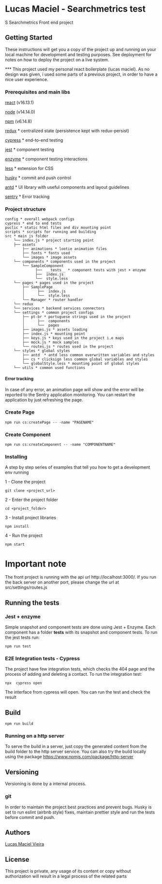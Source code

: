 # Lucas Maciel - Searchmetrics test

S Searchmetrics Front end project


## Getting Started

These instructions will get you a copy of the project up and 
running on your local machine for development and testing 
purposes. See deployment for notes on how to deploy the 
project on a live system.

*** This project used my personal react boilerplate (lucas maciel). As no 
design was given, i used some parts of a previous project, in order to
have a nice user experience.

### Prerequisites and main libs

[react](https://reactjs.org/) (v16.13.1)

[node](https://nodejs.org/en/download/) (v14.14.0)

[npm](https://www.npmjs.com/get-npm) (v6.14.8)

[redux](https://github.com/reduxjs/redux) * centralized state 
(persistence kept with redux-persist)

[cypress](https://www.cypress.io/) * end-to-end testing 

[jest](https://github.com/facebook/jest) * component testing

[enzyme](https://github.com/enzymejs/enzyme)  * component testing interactions

[less](http://lesscss.org/)  * extension for CSS

[husky](https://github.com/typicode/husky#readme) * commit and push control

[antd](https://ant.design/docs/react/introduce) * UI library with useful
components and layout guidelines

[sentry](https://sentry.io/) * Error tracking


### Project structure


```
config * overall webpack configs
cypress * end to end tests
puclic * static html files and div mounting point
scripts * scripts for running and building
src * main js folder
    └── index.js * project starting point
    ├── assets
        ├── animations * lootie animation files
        ├── fonts * fonts used
        └── images * image assets 
    └── components * components used in the project
        └── SampleComponent 
              ├──  __tests__ * component tests with jest + enzyme
              ├──  index.js
              └──  style.less
    └── pages * pages used in the project
        ├── SamplePage 
        │      ├──  index.js
        │      └──  style.less
        └── Manager * router handler
    └── redux
    └── services * backend services connectors
    └── settings * common project configs
        ├── pt-br * portuguese strings used in the project
        │      ├──  components
        │      └──  pages
        ├── images.js * assets loading
        ├── index.js * mounting point
        ├── keys.js * keys used in the project i.e maps
        ├── mock.js * mock samples
        └── routes.js * routes used in the project
    └── styles * global styles
        ├── antd  * antd less common overwritten variables and styles
        ├── cs * clicksign less common global variables and styles
        └── globalStyle.less * mounting point of global styles
    └── utils * common used functions
```

#### Error tracking
In case of any error, an animation page will show and the error will
be reported to the Sentry application monitoring. You can restart the
application by just refreshing the page.



### Create Page

```
npm run cs:createPage -- -name "PAGENAME"
```

### Create Component

```
npm run cs:createComponent -- -name "COMPONENTNAME"
```


### Installing

A step by step series of examples that tell you how to get a
 development env running

1 - Clone the project

```
git clone <project_url>
```

2 - Enter the project folder

```
cd <project_folder>
```


3 - Install project libraries


```
npm install
```



4 - Run the project


```
npm start
```


# Important note
The front project is running with the api url http://localhost:3000/. If
you run the back server on another port, please change the url at
src/settings/routes.js


## Running the tests


### Jest + enzyme
Simple snapshot and component tests are done using Jest + Enzyme. Each 
component has a folder __tests__ with its snapshot and component 
tests. To run the jest tests 
run:

```
npm run test
```

### E2E Integration tests - Cypress

The project have few integration tests, which checks the 404 page and
the process of adding and deleting a contact. To run the integration test:

```
npx  cypress open
```

The interface from cypress will open. You can run the test and
check the result



## Build

```
npm run build
```
### Running on a http server

To serve the build in a server, just copy the generated content 
from the build folder to the http server service. You can also try the build
locally using the package https://www.npmjs.com/package/http-server




## Versioning
Versioning is done by a internal process.

### git
In order to maintain the project best practices and prevent bugs. Husky is 
set to run eslint (airbnb style) fixes, maintain prettier style
and run the tests before commit and push.


## Authors

[Lucas Maciel Vieira](https://www.linkedin.com/in/lucas-vieira-015b94a5/)

## License

This project is private, any usage of its content or copy without 
authorization will result in a legal process of the related parts



